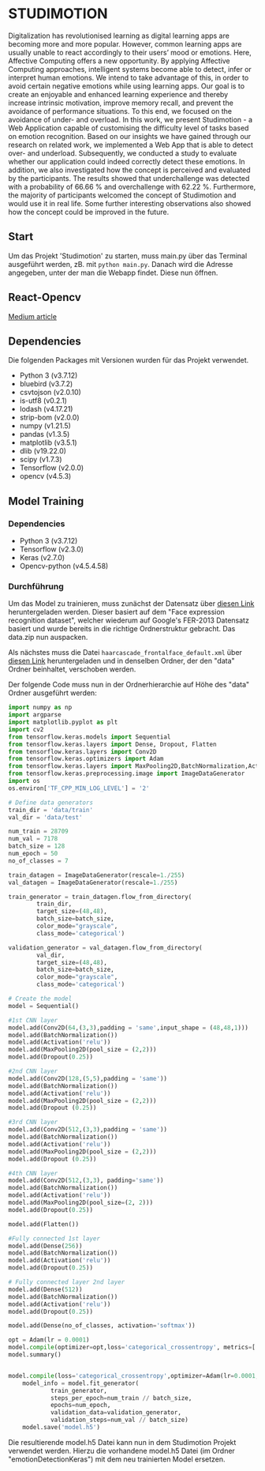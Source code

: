 # STUDIMOTION

Digitalization has revolutionised learning as digital learning apps are becoming more and more popular. However, common learning apps are usually unable to react accordingly to their users’ mood or emotions. Here, Affective Computing offers a new opportunity. By applying Affective Computing approaches, intelligent systems become able to detect, infer or interpret human emotions. We intend to take advantage of this, in order to avoid certain negative emotions while using learning apps. Our goal is to create an enjoyable and enhanced learning experience and thereby increase intrinsic motivation, improve memory recall, and prevent the avoidance of performance situations. To this end, we focused on the avoidance of under- and overload. In this work, we present Studimotion - a Web Application capable of customising the difficulty level of tasks based on emotion recognition. Based on our insights we have gained through our research on related work, we implemented a Web App that is able to detect over- and underload. Subsequently, we conducted a study to evaluate whether our application could indeed correctly detect these emotions. In addition, we also investigated how the concept is perceived and evaluated by the participants. The results showed that underchallenge was detected with a probability of 66.66 % and overchallenge with 62.22 %. Furthermore, the majority of participants welcomed the concept of Studimotion and would use it in real life. Some further interesting observations also showed how the concept could be improved in the future.

## Start

Um das Projekt 'Studimotion' zu starten, muss main.py über das Terminal ausgeführt werden, zB. mit
`python main.py`.
Danach wird die Adresse angegeben, unter der man die Webapp findet. Diese nun öffnen.

## React-Opencv

[Medium article](https://medium.com/@jadomene99/integrating-your-opencv-project-into-a-react-component-using-flask-6bcf909c07f4)

## Dependencies
Die folgenden Packages mit Versionen wurden für das Projekt verwendet.

  * Python 3 (v3.7.12)
  * bluebird (v3.7.2)
  * csvtojson (v2.0.10)
  * is-utf8 (v0.2.1)
  * lodash (v4.17.21)
  * strip-bom (v2.0.0)
  * numpy (v1.21.5)
  * pandas (v1.3.5)
  * matplotlib (v3.5.1)
  * dlib (v19.22.0)
  * scipy (v1.7.3)
  * Tensorflow (v2.0.0)
  * opencv (v4.5.3)

## Model Training

### Dependencies

  * Python 3 (v3.7.12)
  * Tensorflow (v2.3.0)
  * Keras (v2.7.0)
  * Opencv-python (v4.5.4.58)

### Durchführung

Um das Model zu trainieren, muss zunächst der Datensatz über [diesen Link](https://drive.google.com/file/d/1uhz5SVoO8cGRsaB1iYtirhcz80mVPhBh/view?usp=sharing) heruntergeladen werden. Dieser basiert auf dem "Face expression recognition dataset", welcher wiederum auf Google's FER-2013 Datensatz basiert und wurde bereits in die richtige Ordnerstruktur gebracht. Das data.zip nun auspacken.

Als nächstes muss die Datei `haarcascade_frontalface_default.xml` über [diesen Link](https://drive.google.com/file/d/1Bu9QLFA0XSx6mrQ1Z01HMZtO7B9o-T-I/view?usp=sharing) heruntergeladen und in denselben Ordner, der den "data" Ordner beinhaltet, verschoben werden.

Der folgende Code muss nun in der Ordnerhierarchie auf Höhe des "data" Ordner ausgeführt werden:

```python
import numpy as np
import argparse
import matplotlib.pyplot as plt
import cv2
from tensorflow.keras.models import Sequential
from tensorflow.keras.layers import Dense, Dropout, Flatten
from tensorflow.keras.layers import Conv2D
from tensorflow.keras.optimizers import Adam
from tensorflow.keras.layers import MaxPooling2D,BatchNormalization,Activation
from tensorflow.keras.preprocessing.image import ImageDataGenerator
import os
os.environ['TF_CPP_MIN_LOG_LEVEL'] = '2'

# Define data generators
train_dir = 'data/train'
val_dir = 'data/test'

num_train = 28709
num_val = 7178
batch_size = 128
num_epoch = 50
no_of_classes = 7

train_datagen = ImageDataGenerator(rescale=1./255)
val_datagen = ImageDataGenerator(rescale=1./255)

train_generator = train_datagen.flow_from_directory(
        train_dir,
        target_size=(48,48),
        batch_size=batch_size,
        color_mode="grayscale",
        class_mode='categorical')

validation_generator = val_datagen.flow_from_directory(
        val_dir,
        target_size=(48,48),
        batch_size=batch_size,
        color_mode="grayscale",
        class_mode='categorical')

# Create the model
model = Sequential()

#1st CNN layer
model.add(Conv2D(64,(3,3),padding = 'same',input_shape = (48,48,1)))
model.add(BatchNormalization())
model.add(Activation('relu'))
model.add(MaxPooling2D(pool_size = (2,2)))
model.add(Dropout(0.25))

#2nd CNN layer
model.add(Conv2D(128,(5,5),padding = 'same'))
model.add(BatchNormalization())
model.add(Activation('relu'))
model.add(MaxPooling2D(pool_size = (2,2)))
model.add(Dropout (0.25))

#3rd CNN layer
model.add(Conv2D(512,(3,3),padding = 'same'))
model.add(BatchNormalization())
model.add(Activation('relu'))
model.add(MaxPooling2D(pool_size = (2,2)))
model.add(Dropout (0.25))

#4th CNN layer
model.add(Conv2D(512,(3,3), padding='same'))
model.add(BatchNormalization())
model.add(Activation('relu'))
model.add(MaxPooling2D(pool_size=(2, 2)))
model.add(Dropout(0.25))

model.add(Flatten())

#Fully connected 1st layer
model.add(Dense(256))
model.add(BatchNormalization())
model.add(Activation('relu'))
model.add(Dropout(0.25))

# Fully connected layer 2nd layer
model.add(Dense(512))
model.add(BatchNormalization())
model.add(Activation('relu'))
model.add(Dropout(0.25))

model.add(Dense(no_of_classes, activation='softmax'))

opt = Adam(lr = 0.0001)
model.compile(optimizer=opt,loss='categorical_crossentropy', metrics=['accuracy'])
model.summary()


model.compile(loss='categorical_crossentropy',optimizer=Adam(lr=0.0001, decay=1e-6),metrics=['accuracy'])
    model_info = model.fit_generator(
            train_generator,
            steps_per_epoch=num_train // batch_size,
            epochs=num_epoch,
            validation_data=validation_generator,
            validation_steps=num_val // batch_size)
    model.save('model.h5')

```


Die resultierende model.h5 Datei kann nun in dem Studimotion Projekt verwendet werden. Hierzu die vorhandene model.h5 Datei (im Ordner "emotionDetectionKeras") mit dem neu trainierten Model ersetzen. 
